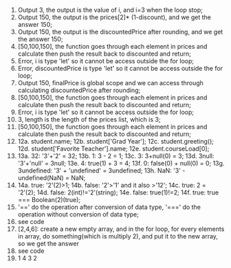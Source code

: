 1. Output 3, the output is the value of i, and i=3 when the loop stop;
2. Output 150, the output is the prices[2]* (1-discount), and we get the answer 150;
3. Output 150, the output is the discountedPrice after rounding, and we get the answer 150;
4. [50,100,150], the function goes through each element in prices and calculate then push the result back to discounted and return;
5. Error, i is type 'let' so it cannot be access outside the for loop;
6. Error, discountedPrice is type 'let' so it cannot be access outside the for loop;
7. Output 150, finalPrice is global scope and we can access through calculating discountedPrice after rounding;
8. [50,100,150], the function goes through each element in prices and calculate then push the result back to discounted and return;
9. Error, i is type 'let' so it cannot be access outside the for loop;
10. 3, length is the length of the prices list, which is 3;
11. [50,100,150], the function goes through each element in prices and calculate then push the result back to discounted and return;
12. 12a. student.name;
12b. student['Grad Year'];
12c. student.greeting();
12d. student['Favorite Teacher'].name;
12e. student.courseLoad[0];
13. 13a. 32: '3'+'2' = 32;
13b. 1: 3 - 2 = 1;
13c. 3: 3+null(0) = 3;
13d. 3null: '3'+'null' = 3null;
13e. 4: true(1) + 3 = 4;
13f. 0: false(0) + null(0) = 0;
13g. 3undefined: '3' + 'undefined' = 3undefined;
13h. NaN: '3' - undefined(NaN) = NaN;
14. 14a. true: '2'(2)>1;
14b. false: '2'>'1' and it also >'12';
14c. true: 2 = '2'(2);
14d. false: 2(int)!='2'(string);
14e. false: true(1)!=2;
14f. true: true === Boolean(2)(true);
15. '==' do the operation after conversion of data type, '===' do the operation without conversion of data type;
16. see code
17. [2,4,6]: create a new empty array, and in the for loop, for every elements in array, do something(which is multiply 2), and put it to the new array, so we get the answer
18. see code
19. 1
4
3
2
